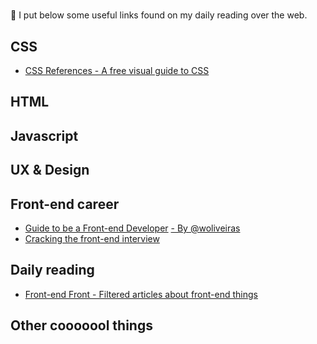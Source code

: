 # <Awesome-links>
:memo: I put below some useful links found on my daily reading over the web. 

## CSS
- [CSS References - A free visual guide to CSS](http://cssreference.io/?utm_source=codropscollective)

## HTML 

## Javascript

## UX & Design

## Front-end career
- [Guide to be a Front-end Developer](https://github.com/woliveiras/front-end-career) [ - By @woliveiras](https://github.com/woliveiras)
- [Cracking the front-end interview](https://medium.freecodecamp.com/cracking-the-front-end-interview-9a34cd46237#.j4875f3gr)

## Daily reading
- [Front-end Front - Filtered articles about front-end things](https://frontendfront.com/) 

## Other cooooool things